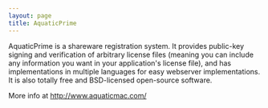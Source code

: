 ```yaml
---
layout: page
title: AquaticPrime
---
```


AquaticPrime is a shareware registration system.  It provides public-key signing and verification of arbitrary license files (meaning you can include any information you want in your application's license file), and has implementations in multiple languages for easy webserver implementations.  It is also totally free and BSD-licensed open-source software.

More info at http://www.aquaticmac.com/

